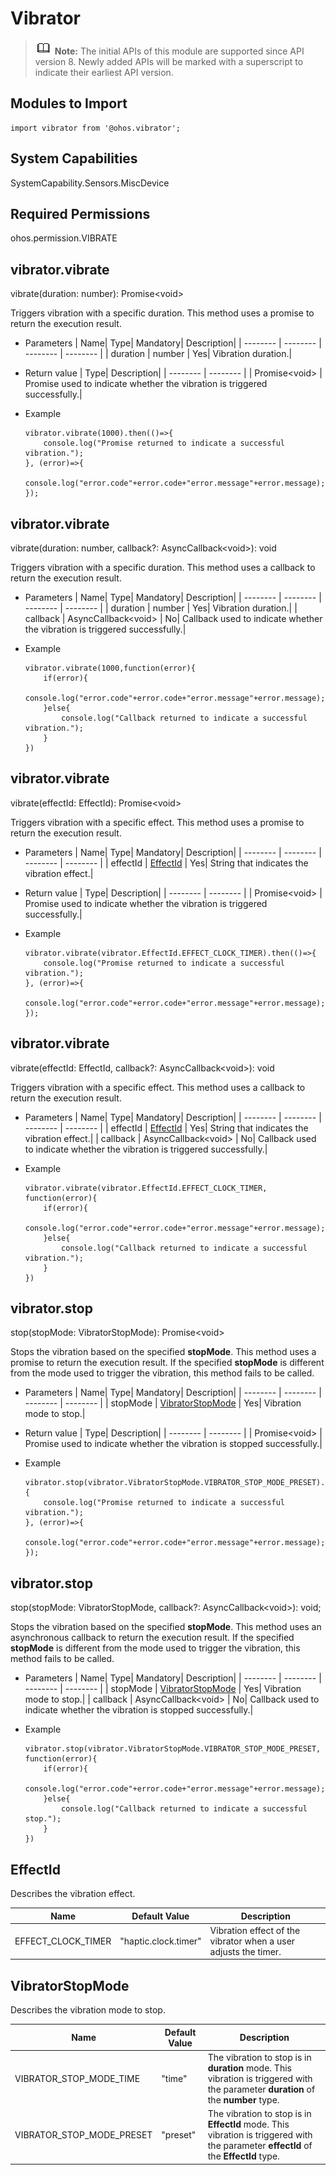# Vibrator

> ![icon-note.gif](public_sys-resources/icon-note.gif) **Note:**
> The initial APIs of this module are supported since API version 8. Newly added APIs will be marked with a superscript to indicate their earliest API version.


## Modules to Import

```
import vibrator from '@ohos.vibrator';
```

## System Capabilities

SystemCapability.Sensors.MiscDevice

## Required Permissions

ohos.permission.VIBRATE


## vibrator.vibrate

vibrate(duration: number): Promise&lt;void&gt;


Triggers vibration with a specific duration. This method uses a promise to return the execution result.


- Parameters
  | Name| Type| Mandatory| Description|
  | -------- | -------- | -------- | -------- |
  | duration | number | Yes| Vibration duration.|

- Return value
  | Type| Description|
  | -------- | -------- |
  | Promise&lt;void&gt; | Promise used to indicate whether the vibration is triggered successfully.|


- Example
  ```
  vibrator.vibrate(1000).then(()=>{
      console.log("Promise returned to indicate a successful vibration.");
  }, (error)=>{
      console.log("error.code"+error.code+"error.message"+error.message);
  });
  ```


## vibrator.vibrate

vibrate(duration: number, callback?: AsyncCallback&lt;void&gt;): void

Triggers vibration with a specific duration. This method uses a callback to return the execution result.

- Parameters
  | Name| Type| Mandatory| Description|
  | -------- | -------- | -------- | -------- |
  | duration | number | Yes| Vibration duration.|
  | callback | AsyncCallback&lt;void&gt; | No| Callback used to indicate whether the vibration is triggered successfully.|

- Example
  ```
  vibrator.vibrate(1000,function(error){
      if(error){
          console.log("error.code"+error.code+"error.message"+error.message);
      }else{
          console.log("Callback returned to indicate a successful vibration.");
      }
  })
  ```


## vibrator.vibrate

vibrate(effectId: EffectId): Promise&lt;void&gt;

Triggers vibration with a specific effect. This method uses a promise to return the execution result.

- Parameters
  | Name| Type| Mandatory| Description|
  | -------- | -------- | -------- | -------- |
  | effectId | [EffectId](#effectid) | Yes| String that indicates the vibration effect.|

- Return value
  | Type| Description|
  | -------- | -------- |
  | Promise&lt;void&gt; | Promise used to indicate whether the vibration is triggered successfully.|

- Example
  ```
  vibrator.vibrate(vibrator.EffectId.EFFECT_CLOCK_TIMER).then(()=>{
      console.log("Promise returned to indicate a successful vibration.");
  }, (error)=>{
      console.log("error.code"+error.code+"error.message"+error.message);
  });
  ```


## vibrator.vibrate

vibrate(effectId: EffectId, callback?: AsyncCallback&lt;void&gt;): void

Triggers vibration with a specific effect. This method uses a callback to return the execution result.

- Parameters
  | Name| Type| Mandatory| Description|
  | -------- | -------- | -------- | -------- |
  | effectId | [EffectId](#effectid) | Yes| String that indicates the vibration effect.|
  | callback | AsyncCallback&lt;void&gt; | No| Callback used to indicate whether the vibration is triggered successfully.|

- Example
  ```
  vibrator.vibrate(vibrator.EffectId.EFFECT_CLOCK_TIMER, function(error){
      if(error){
          console.log("error.code"+error.code+"error.message"+error.message);
      }else{
          console.log("Callback returned to indicate a successful vibration.");
      }
  })
  ```


## vibrator.stop

stop(stopMode: VibratorStopMode): Promise&lt;void&gt;

Stops the vibration based on the specified **stopMode**. This method uses a promise to return the execution result. If the specified **stopMode** is different from the mode used to trigger the vibration, this method fails to be called.

- Parameters
  | Name| Type| Mandatory| Description|
  | -------- | -------- | -------- | -------- |
  | stopMode | [VibratorStopMode](#vibratorstopmode) | Yes| Vibration mode to stop.|

- Return value
  | Type| Description|
  | -------- | -------- |
  | Promise&lt;void&gt; | Promise used to indicate whether the vibration is stopped successfully.|

- Example
  ```
  vibrator.stop(vibrator.VibratorStopMode.VIBRATOR_STOP_MODE_PRESET).then(()=>{
      console.log("Promise returned to indicate a successful vibration.");
  }, (error)=>{
      console.log("error.code"+error.code+"error.message"+error.message);
  });
  ```


## vibrator.stop

stop(stopMode: VibratorStopMode, callback?: AsyncCallback&lt;void&gt;): void;

Stops the vibration based on the specified **stopMode**. This method uses an asynchronous callback to return the execution result. If the specified **stopMode** is different from the mode used to trigger the vibration, this method fails to be called.

- Parameters
  | Name| Type| Mandatory| Description|
  | -------- | -------- | -------- | -------- |
  | stopMode | [VibratorStopMode](#vibratorstopmode) | Yes| Vibration mode to stop.|
  | callback | AsyncCallback&lt;void&gt; | No| Callback used to indicate whether the vibration is stopped successfully.|

- Example
  ```
  vibrator.stop(vibrator.VibratorStopMode.VIBRATOR_STOP_MODE_PRESET, function(error){
      if(error){
          console.log("error.code"+error.code+"error.message"+error.message);
      }else{
          console.log("Callback returned to indicate a successful stop.");
      }
  })
  ```


## EffectId

Describes the vibration effect.

| Name| Default Value| Description|
| -------- | -------- | -------- |
| EFFECT_CLOCK_TIMER | "haptic.clock.timer" | Vibration effect of the vibrator when a user adjusts the timer.|


## VibratorStopMode

Describes the vibration mode to stop.

| Name| Default Value| Description|
| -------- | -------- | -------- |
| VIBRATOR_STOP_MODE_TIME | "time" | The vibration to stop is in **duration** mode. This vibration is triggered with the parameter **duration** of the **number** type.|
| VIBRATOR_STOP_MODE_PRESET | "preset" | The vibration to stop is in **EffectId** mode. This vibration is triggered with the parameter **effectId** of the **EffectId** type.|
